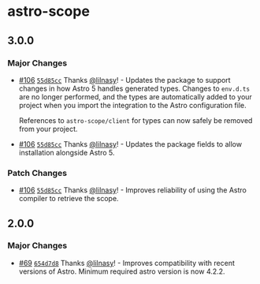 # astro-scope

## 3.0.0

### Major Changes

- [#106](https://github.com/lilnasy/gratelets/pull/106) [`55d85cc`](https://github.com/lilnasy/gratelets/commit/55d85cc9ad4272636e282cc9ba151c702d2beddf) Thanks [@lilnasy](https://github.com/lilnasy)! - Updates the package to support changes in how Astro 5 handles generated types. Changes to `env.d.ts` are no longer performed, and the types are automatically added to your project when you import the integration to the Astro configuration file.

  References to `astro-scope/client` for types can now safely be removed from your project.

- [#106](https://github.com/lilnasy/gratelets/pull/106) [`55d85cc`](https://github.com/lilnasy/gratelets/commit/55d85cc9ad4272636e282cc9ba151c702d2beddf) Thanks [@lilnasy](https://github.com/lilnasy)! - Updates the package fields to allow installation alongside Astro 5.

### Patch Changes

- [#106](https://github.com/lilnasy/gratelets/pull/106) [`55d85cc`](https://github.com/lilnasy/gratelets/commit/55d85cc9ad4272636e282cc9ba151c702d2beddf) Thanks [@lilnasy](https://github.com/lilnasy)! - Improves reliability of using the Astro compiler to retrieve the scope.

## 2.0.0

### Major Changes

- [#69](https://github.com/lilnasy/gratelets/pull/69) [`654d7d8`](https://github.com/lilnasy/gratelets/commit/654d7d889b95de62c0336d9c880d7c19e95bd00b) Thanks [@lilnasy](https://github.com/lilnasy)! - Improves compatibility with recent versions of Astro. Minimum required astro version is now 4.2.2.
